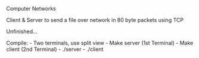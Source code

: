Computer Networks 

Client & Server to send a file over network in 80 byte packets using TCP

Unfinished...

Compile:
    - Two terminals, use split view
    - Make server (1st Terminal)
    - Make client (2nd Terminal)
    - ./server
    - ./client
